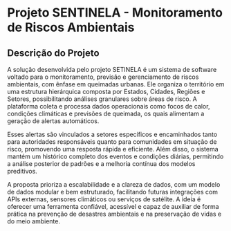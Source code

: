 # Projeto SENTINELA - Monitoramento de Riscos Ambientais

## Descrição do Projeto

A solução desenvolvida pelo projeto SETINELA é um sistema de software voltado para o monitoramento, previsão e gerenciamento de riscos ambientais, com ênfase em queimadas urbanas. Ele organiza o território em uma estrutura hierárquica composta por Estados, Cidades, Regiões e Setores, possibilitando análises granulares sobre áreas de risco. A plataforma coleta e processa dados operacionais como focos de calor, condições climáticas e previsões de queimada, os quais alimentam a geração de alertas automáticos.

Esses alertas são vinculados a setores específicos e encaminhados tanto para autoridades responsáveis quanto para comunidades em situação de risco, promovendo uma resposta rápida e eficiente. Além disso, o sistema mantém um histórico completo dos eventos e condições diárias, permitindo a análise posterior de padrões e a melhoria contínua dos modelos preditivos.

A proposta prioriza a escalabilidade e a clareza de dados, com um modelo de dados modular e bem estruturado, facilitando futuras integrações com APIs externas, sensores climáticos ou serviços de satélite. A ideia é oferecer uma ferramenta confiável, acessível e capaz de auxiliar de forma prática na prevenção de desastres ambientais e na preservação de vidas e do meio ambiente.